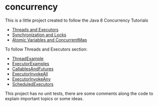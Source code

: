 # concurrency
This is a little project created to follow the Java 8 Concurrency Tutorials 
* [Threads and Executors](https://winterbe.com/posts/2015/04/07/java8-concurrency-tutorial-thread-executor-examples/)
* [Synchronization and Locks](https://winterbe.com/posts/2015/04/30/java8-concurrency-tutorial-synchronized-locks-examples/)
* [Atomic Variables and ConcurrentMap](https://winterbe.com/posts/2015/05/22/java8-concurrency-tutorial-atomic-concurrent-map-examples/)

To follow Threads and Executors section:
* [ThreadExample](src/main/java/concurrency/threadsandexecutors/ThreadExample.java)
* [ExecutorExamples](src/main/java/concurrency/threadsandexecutors/ExecutorExamples.java)
* [CallablesAndFutures](src/main/java/concurrency/threadsandexecutors/CallablesAndFutures.java)
* [ExecutorInvokeAll](src/main/java/concurrency/threadsandexecutors/ExecutorInvokeAll.java)
* [ExecutorInvokeAny](src/main/java/concurrency/threadsandexecutors/ExecutorInvokeAny.java)
* [ScheduledExecutors](src/main/java/concurrency/threadsandexecutors/ScheduledExecutors.java)

This project has no unit tests, there are some comments along the code to explain important topics or some ideas.